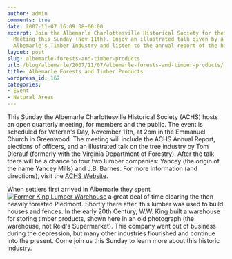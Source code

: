 ```yaml
---
author: admin
comments: true
date: 2007-11-07 16:09:38+00:00
excerpt: Join the Albemarle Charlottesville Historical Society for their Quarterly
  Meeting this Sunday (Nov 11th). Enjoy an illustrated talk given by a Forester on
  Albemarle's Timber Industry and listen to the annual report of the historical society....
layout: post
slug: albemarle-forests-and-timber-products
url: /blog/albemarle/2007/11/07/albemarle-forests-and-timber-products/
title: Albemarle Forests and Timber Products
wordpress_id: 167
categories:
- Event
- Natural Areas
---
```


This Sunday the Albemarle Charlottesville Historical Society (ACHS) hosts an open quarterly meeting, for members and the public. The event is scheduled for Veteran's Day, November 11th, at 2pm in the Emmanuel Church in Greenwood. The meeting will include the ACHS Annual Report, elections of officers, and an illustrated talk on the tree industry by Tom Dierauf (formerly with the Virginia Department of Forestry). After the talk there will be a chance to tour two lumber companies: Yancey (the origin of the name Yancey Mills) and J.B. Barnes. For more information (and directions), visit the [ACHS Website](http://www.albemarlehistory.org/).




When settlers first arrived in Albemarle they spent [![Former King Lumber Warehouse](http://www.locohistory.org/blog/wp-content/uploads/2007/11/kinglumberco.jpg)](http://www.locohistory.org/blog/?attachment_id=168) a great deal of time clearing the then heavily forested Piedmont. Shortly there after, this lumber was used to build houses and fences. In the early 20th Century, W.W. King built a warehouse for storing timber products, shown here in an old photograph (the warehouse, not Reid's Supermarket). This company went out of business during the depression, but many other industries flourished and continue into the present. Come join us this Sunday to learn more about this historic industry.



